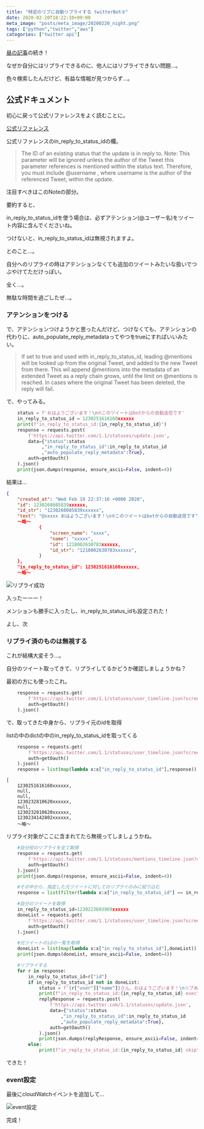 ```yaml
---
title: "特定のリプに自動リプライする twitterBot③"
date: 2020-02-20T18:22:10+09:00
meta_image: "posts/meta_image/20200220_night.png"
tags: ["python","twitter","aws"]
categories: ["twitter api"]
---
```


[昼の記事](../20200220_lunch)の続き！

なぜか自分にはリプライできるのに、他人にはリプライできない問題…。

色々検索したんだけど、有益な情報が見つからず…。

## 公式ドキュメント

初心に戻って公式リファレンスをよく読むことに。

[公式リファレンス](https://developer.twitter.com/en/docs/tweets/post-and-engage/api-reference/post-statuses-update)

公式リファレンスのin_reply_to_status_idの欄。

> The ID of an existing status that the update is in reply to. Note: This parameter will be ignored unless the author of the Tweet this parameter references is mentioned within the status text. Therefore, you must include @username , where username is the author of the referenced Tweet, within the update.

注目すべきはこのNoteの部分。

要約すると、

in_reply_to_status_idを使う場合は、必ずアテンション(@ユーザー名)をツイート内容に含んでくださいね。

つけないと、in_reply_to_status_idは無視されますよ。

とのこと…。

自分へのリプライの時はアテンションなくても追加のツイートみたいな扱いでつぶやけてただけっぽい。

全く…。

無駄な時間を過ごしたぜ…。

### アテンションをつける

で、アテンションつけようかと思ったんだけど、つけなくても、アテンションの代わりに、auto_populate_reply_metadataってやつをtrueにすればいいみたい。

> If set to true and used with in_reply_to_status_id, leading @mentions will be looked up from the original Tweet, and added to the new Tweet from there. This wil append @mentions into the metadata of an extended Tweet as a reply chain grows, until the limit on @mentions is reached. In cases where the original Tweet has been deleted, the reply will fail.

で、やってみる。

```py
    status = f'おはようございます！\n※このツイートはbotからの自動送信です'
    in_reply_to_status_id = 1230251616160xxxxxx
    print(f"in_reply_to_status_id:{in_reply_to_status_id}")
    response = requests.post(
        f'https://api.twitter.com/1.1/statuses/update.json',
        data={"status":status
             ,"in_reply_to_status_id":in_reply_to_status_id
             ,"auto_populate_reply_metadata":True},
        auth=getOauth()
    ).json()
    print(json.dumps(response, ensure_ascii=False, indent=4))    
```

結果は…

```json
{
    "created_at": "Wed Feb 19 22:37:16 +0000 2020",
    "id": 1230260085839xxxxxx,
    "id_str": "1230260085839xxxxxx",
    "text": "@xxxxx おはようございます！\n※このツイートはbotからの自動送信です",
    ～略～
            {
                "screen_name": "xxxx",
                "name": "xxxxx",
                "id": 1218002630783xxxxxx,
                "id_str": "1218002630783xxxxxx",
            }
    },
    "in_reply_to_status_id": 1230251616160xxxxxx,
    ～略～

```

![リプライ成功](../img/twitter-reply-ok.jpg)

入ったーーー！

メンションも勝手に入ったし、in_reply_to_status_idも設定された！

よし、次

### リプライ済のものは無視する

これが結構大変そう…。

自分のツイート取ってきて、リプライしてるかどうか確認しましょうかね？

最初の方にも使ったこれ。

```py
    response = requests.get(
        f'https://api.twitter.com/1.1/statuses/user_timeline.json?screen_name={SCREEN_NAME}',
        auth=getOauth()
    ).json()
```

で、取ってきた中身から、リプライ元のidを取得

listの中のdictの中のin_reply_to_status_idを取ってくる

```py
    response = requests.get(
        f'https://api.twitter.com/1.1/statuses/user_timeline.json?screen_name={SCREEN_NAME}',
        auth=getOauth()
    ).json()
    response = list(map(lambda x:x["in_reply_to_status_id"],response))
```

```
[
    1230251616160xxxxxx,
    null,
    null,
    1230232810620xxxxxx,
    null,
    1230232810620xxxxxx,
    1230234142802xxxxxx,
    ～略～
```

リプライ対象がここに含まれてたら無視ってしましょうかね。

```py
    #自分宛のリプライを全て取得
    response = requests.get(
        f'https://api.twitter.com/1.1/statuses/mentions_timeline.json?count=10',
        auth=getOauth()
    ).json()
    print(json.dumps(response, ensure_ascii=False, indent=4))

    #その中から、指定した元ツイートに対してのリプライのみに絞り込む
    response = list(filter(lambda x:x["in_reply_to_status_id"] == in_reply_to_status_id,response))

    #自分のツイートを取得
    in_reply_to_status_id=1230223693969xxxxxx
    doneList = requests.get(
        f'https://api.twitter.com/1.1/statuses/user_timeline.json?screen_name={SCREEN_NAME}',
        auth=getOauth()
    ).json()

    #元ツイートのidの一覧を取得
    doneList = list(map(lambda x:x["in_reply_to_status_id"],doneList))
    print(json.dumps(doneList, ensure_ascii=False, indent=4))

    #リプライする
    for r in response:
        in_reply_to_status_id=r["id"]
        if in_reply_to_status_id not in doneList:
            status = f'{r["user"]["name"]}さん、おはようございます！\nリプありがとうございます♡\n今日も頑張りましょうー！！\n\n※このツイートはbotからの自動送信です'
            print(f"in_reply_to_status_id:{in_reply_to_status_id} exec")
            replyResponse = requests.post(
                f'https://api.twitter.com/1.1/statuses/update.json',
                data={"status":status
                    ,"in_reply_to_status_id":in_reply_to_status_id
                    ,"auto_populate_reply_metadata":True},
                auth=getOauth()
            ).json()
            print(json.dumps(replyResponse, ensure_ascii=False, indent=4))
        else:
            print(f"in_reply_to_status_id:{in_reply_to_status_id} skip")

```

できた！

### event設定

最後にcloudWatchイベントを追加して…

![event設定](../img/twitter-auto-reply-event.png)

完成！